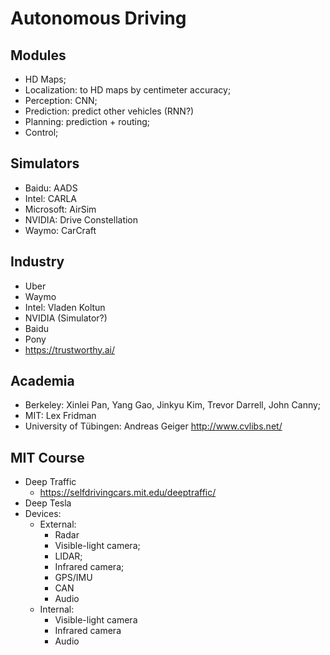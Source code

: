 # Autonomous Driving

## Modules
- HD Maps;
- Localization: to HD maps by centimeter accuracy;
- Perception: CNN;
- Prediction: predict other vehicles (RNN?)
- Planning: prediction + routing;
- Control;

## Simulators
- Baidu: AADS
- Intel: CARLA
- Microsoft: AirSim
- NVIDIA: Drive Constellation
- Waymo: CarCraft

## Industry
- Uber
- Waymo
- Intel: Vladen Koltun
- NVIDIA (Simulator?)
- Baidu
- Pony
- https://trustworthy.ai/

## Academia
- Berkeley: Xinlei Pan, Yang Gao, Jinkyu Kim, Trevor Darrell, John Canny;
- MIT: Lex Fridman
- University of Tübingen: Andreas Geiger http://www.cvlibs.net/

## MIT Course
- Deep Traffic
	- https://selfdrivingcars.mit.edu/deeptraffic/
- Deep Tesla
- Devices:
	- External:
		- Radar
		- Visible-light camera;
		- LIDAR;
		- Infrared camera;
		- GPS/IMU
		- CAN
		- Audio
	- Internal:
		- Visible-light camera
		- Infrared camera
		- Audio
